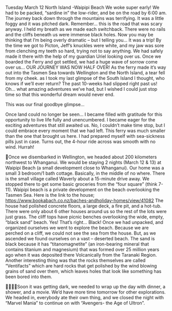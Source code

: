 Tuesday March 12
North Island -Waipipi Beach
We woke super early! We had to be packed, “sardine in” the low-rider, and be on the
road by 6:00 am. The journey back down through the mountains was terrifying. It was
a little foggy and it was pitched dark. Remember… this is the road that was scary
anyway. I held my breath as we made each switchback. There were no rails and the
cliffs beneath us were immense black holes. Now you may be thinking that I’m being
overly dramatic – but I telling you… It was a trip! By the time we got to Picton, Jeff’s
knuckles were white, and my jaw was sore from clenching my teeth so hard, trying not
to say anything. We had safely made it there with the help of my guardian Uriel looking
over us.
Once we boarded the Ferry and got settled, we had a huge wave of sorrow come
over us… OUR JOURNEY WAS NOW HALF OVER! As the ferry made it’s way out into the
Tasmen Sea towards Wellington and the North Island, a tear fell from my cheek. as I
took my last glimpse of the South Island I thought, who knows if we’ll ever return? The
past 10-weeks had slipped right past us! Oh… what amazing adventures we’ve had,
but I wished I could just stop time so that this wonderful dream would never end.

This was our final goodbye glimpse…

Once land could no longer be seen… I became filled with gratitude for this opportunity
to live life fully and unencumbered. I became eager for the exciting adventures that
still awaited us. No, I couldn’t make time stop, but I could embrace every moment that
we had left.
This ferry was much smaller than the one that brought us here. I had prepared myself
with sea-sickness pills just in case. Turns out, the 4-hour ride across was smooth with no
wind. Hurrah!

Once we disembarked in Wellington, we headed about 200 kilometers northwest
to Whanganui. We would be staying 2 nights (March 12 & 13) at Waipipi Beach
(a small development close to Whanganui). Our home was a small 3 bedroom/1
bath cottage. Basically, in the middle of no where. There is the small village
called Waverly about a 15-minute drive away. We stopped there to get some
basic groceries from the “four square” (think 7-11).
Waipipi beach is a private development on the beach overlooking the Tasmen
Sea. Here is the link to the house; https://www.bookabach.co.nz/baches-andholiday-homes/view/41082 The house had polished concrete floors, a large
deck, a fire pit, and a hot-tub. There were only about 6 other houses around us
so the rest of the lots were just grass. The cliff tops have picnic benches
overlooking the wide, empty, “black sand” beach. Yes! That’s right… Black!
Once we had unpacked, and organized ourselves we went to explore the
beach. Because we are perched on a cliff, we could not see the sea from the
house. But, as we ascended we found ourselves on a vast – deserted beach.
The sand is black because it has “titanomagnetite” (an iron-bearing mineral that
contains titanium and magnesium) that was formed over 25 million years ago
when it was deposited there Volcanically from the Taranaki Region. Another
interesting thing was that the rocks themselves are called “Ventifacts” which are
hard rocks that get polished by the wind blowing grains of sand over them, which
leaves holes that look like something has been bored into them.

Soon it was getting dark, we needed to wrap up the day with dinner, a shower,
and a movie. We’d have more time tomorrow for other explorations. We
headed in, everybody ate their own thing, and we closed the night with “Marvel
Mania” to continue on with “Avengers- the Age of Ultron”.

